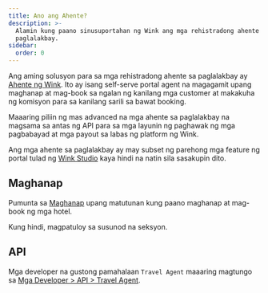 ```yaml
---
title: Ano ang Ahente?
description: >-
  Alamin kung paano sinusuportahan ng Wink ang mga rehistradong ahente sa
  paglalakbay.
sidebar:
  order: 0
---
```

Ang aming solusyon para sa mga rehistradong ahente sa paglalakbay ay [Ahente ng Wink](https://agent.wink.travel). Ito ay isang self-serve portal agent na magagamit upang maghanap at mag-book sa ngalan ng kanilang mga customer at makakuha ng komisyon para sa kanilang sarili sa bawat booking.

Maaaring piliin ng mas advanced na mga ahente sa paglalakbay na magsama sa antas ng API para sa mga layunin ng paghawak ng mga pagbabayad at mga payout sa labas ng platform ng Wink.

Ang mga ahente sa paglalakbay ay may subset ng parehong mga feature ng portal tulad ng [Wink Studio](/studio/what-is-studio) kaya hindi na natin sila sasakupin dito.

## Maghanap

Pumunta sa [Maghanap](/studio/search) upang matutunan kung paano maghanap at mag-book ng mga hotel.

Kung hindi, magpatuloy sa susunod na seksyon.

## API

Mga developer na gustong pamahalaan `Travel Agent` maaaring magtungo sa [Mga Developer > API > Travel Agent](/developers/apis/#travel-agent-api).

